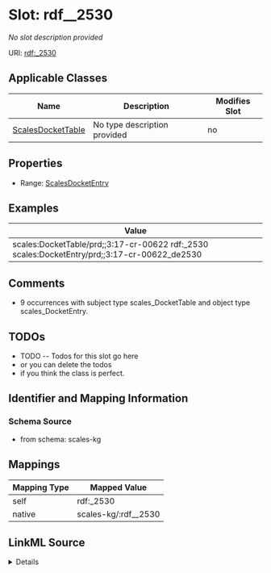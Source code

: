 

# Slot: rdf__2530


_No slot description provided_





URI: [rdf:_2530](http://www.w3.org/1999/02/22-rdf-syntax-ns#_2530)



<!-- no inheritance hierarchy -->





## Applicable Classes

| Name | Description | Modifies Slot |
| --- | --- | --- |
| [ScalesDocketTable](../classes/ScalesDocketTable.md) | No type description provided |  no  |







## Properties

* Range: [ScalesDocketEntry](../classes/ScalesDocketEntry.md)






## Examples

| Value |
| --- |
| scales:DocketTable/prd;;3:17-cr-00622 rdf:_2530 scales:DocketEntry/prd;;3:17-cr-00622_de2530 |

## Comments

* 9 occurrences with subject type scales_DocketTable and object type scales_DocketEntry.

## TODOs

* TODO -- Todos for this slot go here
* or you can delete the todos
* if you think the class is perfect.

## Identifier and Mapping Information







### Schema Source


* from schema: scales-kg




## Mappings

| Mapping Type | Mapped Value |
| ---  | ---  |
| self | rdf:_2530 |
| native | scales-kg/:rdf__2530 |




## LinkML Source

<details>
```yaml
name: rdf__2530
description: No slot description provided
todos:
- TODO -- Todos for this slot go here
- or you can delete the todos
- if you think the class is perfect.
comments:
- 9 occurrences with subject type scales_DocketTable and object type scales_DocketEntry.
examples:
- value: scales:DocketTable/prd;;3:17-cr-00622 rdf:_2530 scales:DocketEntry/prd;;3:17-cr-00622_de2530
from_schema: scales-kg
rank: 1000
slot_uri: rdf:_2530
alias: rdf__2530
domain_of:
- scales_DocketTable
range: scales_DocketEntry

```
</details>